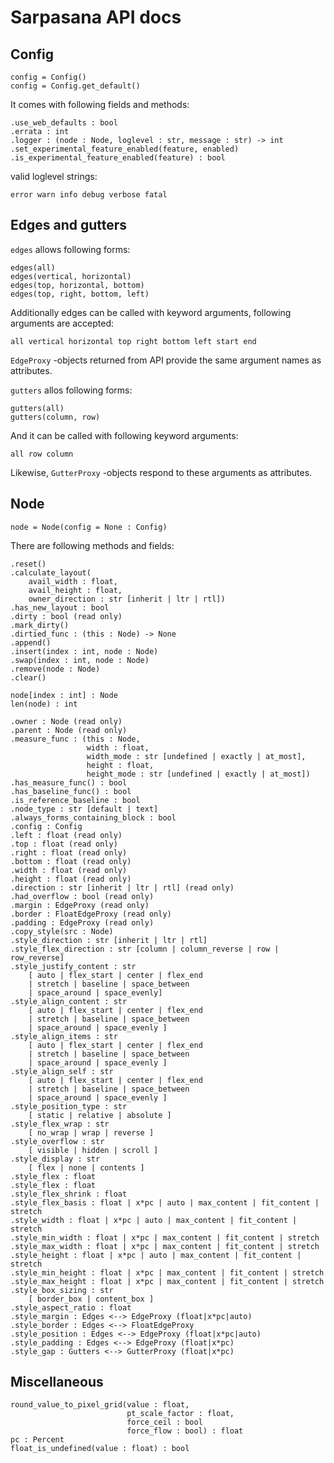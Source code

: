 # Sarpasana API docs

## Config

    config = Config()
    config = Config.get_default()

It comes with following fields and methods:

    .use_web_defaults : bool
    .errata : int
    .logger : (node : Node, loglevel : str, message : str) -> int
    .set_experimental_feature_enabled(feature, enabled)
    .is_experimental_feature_enabled(feature) : bool

valid loglevel strings:

    error warn info debug verbose fatal

## Edges and gutters

`edges` allows following forms:

    edges(all)
    edges(vertical, horizontal)
    edges(top, horizontal, bottom)
    edges(top, right, bottom, left)

Additionally edges can be called with keyword arguments,
following arguments are accepted:

    all vertical horizontal top right bottom left start end

`EdgeProxy` -objects returned from API provide the same argument
names as attributes.

`gutters` allos following forms:

    gutters(all)
    gutters(column, row)

And it can be called with following keyword arguments:

    all row column

Likewise, `GutterProxy` -objects respond to these arguments as attributes.

## Node

    node = Node(config = None : Config)

There are following methods and fields:

    .reset()
    .calculate_layout(
        avail_width : float,
        avail_height : float, 
        owner_direction : str [inherit | ltr | rtl])
    .has_new_layout : bool
    .dirty : bool (read only)
    .mark_dirty()
    .dirtied_func : (this : Node) -> None
    .append()
    .insert(index : int, node : Node)
    .swap(index : int, node : Node)
    .remove(node : Node)
    .clear()

    node[index : int] : Node
    len(node) : int

    .owner : Node (read only)
    .parent : Node (read only)
    .measure_func : (this : Node,
                     width : float,
                     width_mode : str [undefined | exactly | at_most],
                     height : float,
                     height_mode : str [undefined | exactly | at_most])
    .has_measure_func() : bool
    .has_baseline_func() : bool
    .is_reference_baseline : bool
    .node_type : str [default | text]
    .always_forms_containing_block : bool
    .config : Config
    .left : float (read only)
    .top : float (read only)
    .right : float (read only)
    .bottom : float (read only)
    .width : float (read only)
    .height : float (read only)
    .direction : str [inherit | ltr | rtl] (read only)
    .had_overflow : bool (read only)
    .margin : EdgeProxy (read only)
    .border : FloatEdgeProxy (read only)
    .padding : EdgeProxy (read only)
    .copy_style(src : Node)
    .style_direction : str [inherit | ltr | rtl]
    .style_flex_direction : str [column | column_reverse | row | row_reverse]
    .style_justify_content : str
        [ auto | flex_start | center | flex_end
        | stretch | baseline | space_between
        | space_around | space_evenly]
    .style_align_content : str
        [ auto | flex_start | center | flex_end
        | stretch | baseline | space_between
        | space_around | space_evenly ]
    .style_align_items : str
        [ auto | flex_start | center | flex_end
        | stretch | baseline | space_between
        | space_around | space_evenly ]
    .style_align_self : str
        [ auto | flex_start | center | flex_end
        | stretch | baseline | space_between
        | space_around | space_evenly ]
    .style_position_type : str
        [ static | relative | absolute ]
    .style_flex_wrap : str
        [ no_wrap | wrap | reverse ]
    .style_overflow : str
        [ visible | hidden | scroll ]
    .style_display : str
        [ flex | none | contents ]
    .style_flex : float
    .style_flex : float
    .style_flex_shrink : float
    .style_flex_basis : float | x*pc | auto | max_content | fit_content | stretch
    .style_width : float | x*pc | auto | max_content | fit_content | stretch
    .style_min_width : float | x*pc | max_content | fit_content | stretch
    .style_max_width : float | x*pc | max_content | fit_content | stretch
    .style_height : float | x*pc | auto | max_content | fit_content | stretch
    .style_min_height : float | x*pc | max_content | fit_content | stretch
    .style_max_height : float | x*pc | max_content | fit_content | stretch
    .style_box_sizing : str
        [ border_box | content_box ]
    .style_aspect_ratio : float
    .style_margin : Edges <--> EdgeProxy (float|x*pc|auto)
    .style_border : Edges <--> FloatEdgeProxy
    .style_position : Edges <--> EdgeProxy (float|x*pc|auto)
    .style_padding : Edges <--> EdgeProxy (float|x*pc)
    .style_gap : Gutters <--> GutterProxy (float|x*pc)

## Miscellaneous

    round_value_to_pixel_grid(value : float,
                              pt_scale_factor : float,
                              force_ceil : bool
                              force_flow : bool) : float
    pc : Percent
    float_is_undefined(value : float) : bool
